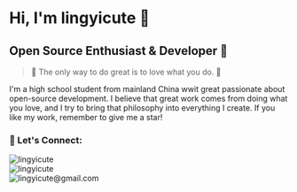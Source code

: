 # Hi, I'm lingyicute 👋

## Open Source Enthusiast & Developer 🥰

> 📝 The only way to do great is to love what you do. 💖

I'm a high school student from mainland China wwit great passionate about open-source development. I believe that great work comes from doing what you love, and I try to bring that philosophy into everything I create. If you like my work, remember to give me a star!

### 🚀 Let's Connect: 

<div>
    <a href="https://github.com/lingyicute" target="_blank" style="text-decoration: none">
        <img src="https://img.shields.io/badge/GitHub-181717?style=for-the-badge&logo=github&logoColor=white" style="display: inline-block;" alt="lingyicute" />
    </a>
</div>
<div>
    <a href="https://92li.us.kg" target="_blank" style="text-decoration: none">
        <img src="https://img.shields.io/badge/Website-000000?style=for-the-badge&logoColor=white" style="display: inline-block;" alt="lingyicute" />
    </a>
</div>
<div>
    <a href="mailto:lingyicute@gmail.com" target="_blank" style="text-decoration: none">
        <img src="https://img.shields.io/badge/Gmail-D14836?style=for-the-badge&logo=gmail&logoColor=white" style="display: inline-block;" alt="lingyicute@gmail.com" />
    </a>
</div>
